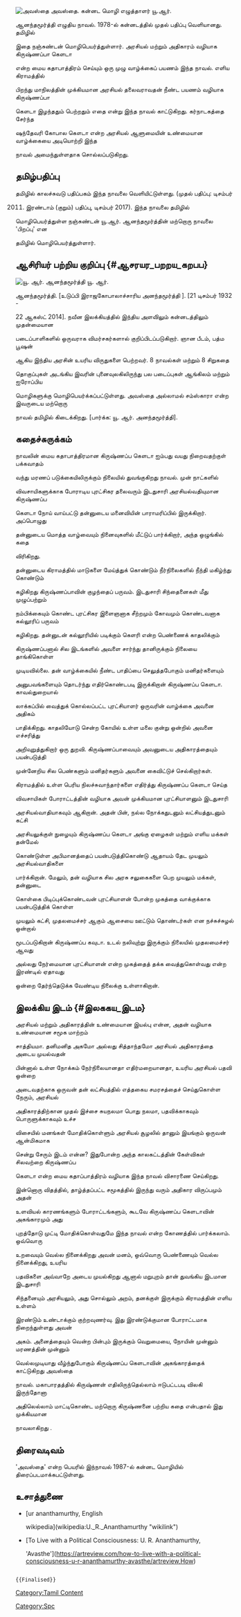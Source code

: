 ![அவஸ்தை](avasthe.jpg "அவஸ்தை") அவஸ்தை. கன்னட மொழி எழுத்தாளர் யூ.ஆர்.
ஆனந்தமூர்த்தி எழுதிய நாவல். 1978-ல் கன்னடத்தில் முதல் பதிப்பு வெளியானது. தமிழில்
இதை நஞ்சுண்டன் மொழிபெயர்த்துள்ளார். அரசியல் மற்றும் அதிகாரம் வழியாக கிருஷ்ணப்பா கெளடா
என்ற மைய கதாபாத்திரம் செய்யும் ஒரு முழு வாழ்க்கைப் பயணம் இந்த நாவல். எளிய கிராமத்தில்
பிறந்து மாநிலத்தின் முக்கியமான அரசியல் தலைவராவதன் நீண்ட பயணம் வழியாக கிருஷ்ணப்பா
கெளடா இழந்ததும் பெற்றதும் எதை என்று இந்த நாவல் காட்டுகிறது. கர்நாடகத்தை சேர்ந்த
ஷந்தேவரி கோபால கௌடா என்ற அரசியல் ஆளுமையின் உண்மையான வாழ்க்கையை அடியொற்றி இந்த
நாவல் அமைந்துள்ளதாக சொல்லப்படுகிறது.

## தமிழ்பதிப்பு

தமிழில் காலச்சுவடு பதிப்பகம் இந்த நாவலை வெளியிட்டுள்ளது. (முதல் பதிப்பு: டிசம்பர்
2011. இரண்டாம் (குறும்) பதிப்பு, டிசம்பர் 2017). இந்த நாவலை தமிழில்
மொழிபெயர்த்துள்ள நஞ்சுண்டன் யூ.ஆர். ஆனந்தமூர்த்தின் மற்றொரு நாவலை \'பிறப்பு\' என
தமிழில் மொழிபெயர்த்துள்ளார்.

## ஆசிரியர் பற்றிய குறிப்பு {#ஆசரயர_பறறய_கறபப}

![யூ. ஆர். ஆனந்தமூர்த்தி](urananthamurthy.jpg "யூ. ஆர். ஆனந்தமூர்த்தி") யூ. ஆர்.
ஆனந்தமூர்த்தி. \[உடுப்பி இராஜகோபாலாச்சாரிய அனந்தமூர்த்தி \]. \[21 டிசம்பர் 1932 -
22 ஆகஸ்ட் 2014\]. நவீன இலக்கியத்தில் இந்திய அளவி்லும் கன்னடத்திலும் முதன்மையான
படைப்பாளிகளில் ஒருவராக விமர்சகர்களால் குறிப்பிடப்படுகிறார். ஞான பீடம், பத்ம பூஷன்
ஆகிய இந்திய அரசின் உயரிய விருதுகளை பெற்றவர். 8 நாவல்கள் மற்றும் 8 சிறுகதை
தொகுப்புகள் அடங்கிய இவரின் புனைவுலகிலிருந்து பல படைப்புகள் ஆங்கிலம் மற்றும் ஐரோப்பிய
மொழிகளுக்கு மொழிபெயர்க்கப்பட்டுள்ளது. அவஸ்தை அல்லாமல் சம்ஸ்காரா என்ற இவருடைய மற்றொரு
நாவல் தமிழில் கிடைக்கிறது. \[பார்க்க: யூ. ஆர். அனந்தமூர்த்தி\].

## கதைச்சுருக்கம்

நாவலின் மைய கதாபாத்திரமான கிருஷ்ணப்ப கெளடா ஐம்பது வயது நிறைவதற்குள் பக்கவாதம்
வந்து மரணப் படுக்கையிலிருக்கும் நிலையில் துவங்குகிறது நாவல். முன் நாட்களில்
விவசாயிகளுக்காக போராடிய புரட்சிகர தலைவரும் இடதுசாரி அரசியல்வதியுமான கிருஷ்ணப்ப
கெளடா நோய் வாய்பட்டு தன்னுடைய மனைவியின் பாராமரிப்பில் இருக்கிறார். அப்பொழுது
தன்னுடைய மொத்த வாழ்வையும் நினைவுகளில் மீட்டுப் பார்க்கிறார், அந்த ஒழுங்கில் கதை
விரிகிறது.

தன்னுடைய கிராமத்தில் மாடுகளை மேய்த்துக் கொண்டும் நீர்நிலைகளில் நீந்தி மகிழ்ந்து கொண்டும்
கழிகிறது கிருஷ்ணப்பாவின் குழந்தைப் பருவம். இடதுசாரி சிந்தைனைகள் மீது முழுப்பற்றும்
நம்பிக்கையும் கொண்ட புரட்சிகர இளைஞனாக சீற்றமும் கோவமும் கொண்டவனாக கல்லூரிப் பருவம்
கழிகிறது. தன்னுடன் கல்லூரியில் படிக்கும் கெளரி என்ற பெண்ணைக் காதலிக்கும்
கிருஷ்ணப்பனால் சில இடங்களில் அவளை சார்ந்து தானிருக்கும் நிலையை தாங்கிகொள்ள
முடியவில்லை. தன் வாழ்க்கையில் நீண்ட பாதிப்பை செலுத்தபோகும் மனிதர்களையும்
அனுபவங்களையும் தொடர்ந்து எதிர்கொண்டபடி இருக்கிறான் கிருஷ்ணப்ப கெளடா. காவல்துறையால்
லாக்கப்பில் வைத்துக் கொல்லப்பட்ட புரட்சியாளர் ஒருவரின் வாழ்க்கை அவனை அதிகம்
பாதிக்கிறது. காதலியோடு சென்ற கோயில் உள்ள மலை குன்று ஒன்றில் அவனை எச்சரித்து
அறிவுறுத்துகிறார் ஒரு துறவி. கிருஷ்ணப்பாவையும் அவனுடைய அதிகாரத்தையும் பயன்படுத்தி
முன்னேறிய சில பெண்களும் மனிதர்களும் அவனை கைவிட்டுச் செல்கிறார்கள்.

கிராமத்தில் உள்ள பெரிய நிலச்சுவாந்தார்களை எதிர்த்து கிருஷ்ணப்ப கெளடா செய்த
விவசாயிகள் போராட்டத்தின் வழியாக அவன் முக்கியமான புரட்சியாளனும் இடதுசாரி
அரசியல்வாதியாகவும் ஆகிறான். அதன் பின், நல்ல நோக்கதுடனும் லட்சியத்துடனும் கட்சி
அரசியலுக்குள் நுழையும் கிருஷ்ணப்ப கெளடா அங்கு ஏழைகள் மற்றும் எளிய மக்கள் தன்மேல்
கொண்டுள்ள அபிமானத்தைப் பயன்படுத்திகொண்டு ஆதாயம் தேட முயலும் அரசியல்வாதிகளை
பார்க்கிறான். மேலும், தன் வழியாக சில அரசு சலுகைகளை பெற முயலும் மக்கள், தன்னுடை
கொள்கை பிடிப்புக்கொண்டவன் புரட்சியாளன் போன்ற முகத்தை வாக்குக்காக பயன்படுத்திக் கொள்ள
முயலும் கட்சி, முதலமைச்சர் ஆகும் ஆசையை ஊட்டும் தொண்டர்கள் என நச்சுச்சுழல் ஒன்றால்
மூடப்படுகிறான் கிருஷ்ணப்ப கவுடா. உடல் நலிவுற்று இருக்கும் நிலையில் முதலமைச்சர் ஆவது
அல்லது நேர்மையான புரட்சியாளன் என்ற முகத்தைத் தக்க வைத்துகொள்வது என்ற இரண்டில் ஏதாவது
ஒன்றை தேர்ந்தெடுக்க வேண்டிய நிலைக்கு உள்ளாகிறான்.

## இலக்கிய இடம் {#இலககய_இடம}

அரசியல் மற்றும் அதிகாரத்தின் உண்மையான இயல்பு என்ன, அதன் வழியாக உண்மையான சமூக மாற்றம்
சாத்தியமா. தனிமனித அகமோ அல்லது சித்தாந்தமோ அரசியல் அதிகாரத்தை அடைய முயல்வதன்
பின்னால் உள்ள நோக்கம் நேர்நிலையானதா எதிர்மறையானதா, உயரிய அரசியல் பதவி ஒன்றை
அடைவதற்காக ஒருவன் தன் லட்சியத்தில் எத்தகைய சமரசத்தைச் செய்துகொள்ள நேரும், அரசியல்
அதிகாரத்திற்கான முதல் இச்சை சுயநலமா பொது நலமா, பதவிக்காகவும் பொருளுக்காகவும் உச்ச
விசையில் மனங்கள் மோதிக்கொள்ளும் அரசியல் சூழலில் தானும் இயங்கும் ஒருவன் ஆன்மிகமாக
சென்று சேரும் இடம் என்ன? இதுபோன்ற அந்த காலகட்டத்தின் கேள்விகள் சிலவற்றை கிருஷ்ணப்ப
கெளடா என்ற மைய கதாப்பாத்திரம் வழியாக இந்த நாவல் விசாரணை செய்கிறது.

இன்னொரு விதத்தில், தாழ்த்தப்பட்ட சமூகத்தில் இருந்து வரும் அதிகார விருப்பமும் அதன்
உளவியல் காரணங்களும் போராட்டங்களும், கூடவே கிருஷ்ணப்ப கெளடாவின் அகங்காரமும் அது
புறத்தோடு முட்டி மோதிக்கொள்வதுமே இந்த நாவல் என்ற கோணத்தில் பார்க்கலாம். ஒவ்வொரு
உறவையும் வெல்ல நினைக்கிறது அவன் மனம், ஒவ்வொரு பெண்ணையும் வெல்ல நினைக்கிறது, உயரிய
பதவிகளை அவ்வாறே அடைய முயல்கிறது ஆனால் மறுபுறம் தான் துவங்கிய இடமான இடதுசாரி
சிந்தனையும் அரசியலும், அது சொல்லும் அறம், தனக்குள் இருக்கும் கிராமத்தின் எளிய உள்ளம்
இரண்டும் உண்டாக்கும் குற்றவுணர்வு. இது இரண்டுக்குமான போராட்டமாக நிறைந்துள்ளது அவன்
அகம். அனைத்தையும் வென்ற பின்பும் இருக்கும் வெறுமையை, நோயின் முன்னும் மரணத்தின் முன்னும்
வெல்லமுடியாது வீழ்ந்துபோகும் கிருஷ்ணப்ப கெளடாவின் அகங்காரத்தைக் காட்டுகிறது அவஸ்தை
நாவல். மகாபாரதத்தில் கிருஷ்ணன் எதிலிருந்தெல்லாம் ஈடுபட்டபடி விலகி இருந்தோனா
அதிலெல்லாம் மாட்டிகொண்ட மற்றொரு கிருஷ்ணனை பற்றிய கதை என்பதால் இது முக்கியமான
நாவலாகிறது .

## திரைவடிவம்

\'அவஸ்தை\' என்ற பெயரில் இந்நாவல் 1987-ல் கன்னட மொழியில் திரைப்படமாக்கபட்டுள்ளது.

## உசாத்துணை

-   [ur ananthamurthy, English
    wikipedia](wikipedia:U._R._Ananthamurthy "wikilink")
-   [To Live with a Political Consciousness: U. R. Ananthamurthy,
    \'Avasthe'](https://artreview.com/how-to-live-with-a-political-consciousness-u-r-ananthamurthy-avasthe/artreview,How)

```{=mediawiki}
{{Finalised}}
```
[Category:Tamil Content](Category:Tamil_Content "wikilink")
[Category:Spc](Category:Spc "wikilink")
